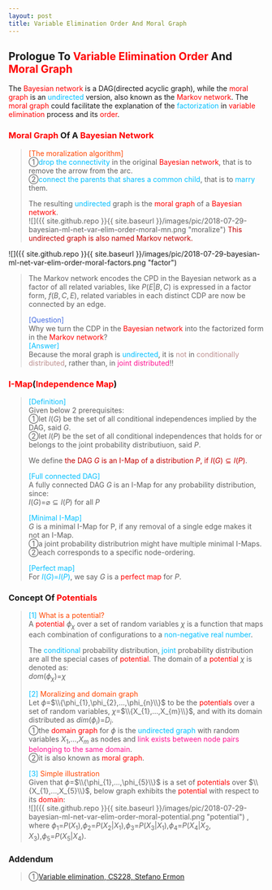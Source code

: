 ```yaml
---
layout: post
title: Variable Elimination Order And Moral Graph
---
```


## Prologue To <font color="Red">Variable Elimination Order</font> And <font color="Red">Moral Graph</font>
<p class="message">
The <font color="Red">Bayesian network</font> is a DAG(directed acyclic graph), while the <font color="Red">moral graph</font> is an <font color="DeepSkyBlue">undirected</font> version, also known as the <font color="Red">Markov network</font>.  
The <font color="Red">moral graph</font> could facilitate the explanation of the <font color="DeepSkyBlue">factorization</font> in <font color="Red">variable elimination</font> process and its <font color="Red">order</font>.  
</p>

### <font color="Red">Moral Graph</font> Of A <font color="Red">Bayesian Network</font>
><font color="OrangeRed">[The moralization algorithm]</font>  
>&#10112;<font color="DeepSkyBlue">drop the connectivity</font> in the original <font color="Red">Bayesian network</font>, that is to remove the arrow from the arc.  
>&#10113;<font color="DeepSkyBlue">connect the parents that shares a common child</font>, that is to <font color="DeepSkyBlue">marry</font> them.  
>
>The resulting <font color="DeepSkyBlue">undirected</font> graph is the <font color="Red">moral graph</font> of a <font color="Red">Bayesian network</font>.  
![]({{ site.github.repo }}{{ site.baseurl }}/images/pic/2018-07-29-bayesian-ml-net-var-elim-order-moral-mn.png "moralize")
><font color="#C20000">This undirected graph is also named Markov network.</font>  
>
![]({{ site.github.repo }}{{ site.baseurl }}/images/pic/2018-07-29-bayesian-ml-net-var-elim-order-moral-factors.png "factor")
>The Markov network encodes the CPD in the Bayesian network as a factor of all related variables, like $P(E\vert B,C)$ is expressed in a factor form, $f(B,C,E)$, related variables in each distinct CDP are now be connected by an edge.  
>
><font color="RoyalBlue">[Question]</font>  
>Why we turn the CDP in the <font color="Red">Bayesian network</font> into the factorized form in the <font color="Red">Markov network</font>?  
><font color="DeepSkyBlue">[Answer]</font>  
>Because the moral graph is <font color="DeepSkyBlue">undirected</font>, it is <font color="RosyBrown">not</font> in <font color="RosyBrown">conditionally distributed</font>, rather than, in <font color="DeepPink">joint distributed</font>!!  

### <font color="Red">I-Map</font>(<font color="Red">Independence Map</font>)
><font color="DeepSkyBlue">[Definition]</font>  
>Given below 2 prerequisites:  
>&#10112;let $I(G)$ be the set of all conditional independences implied by the DAG, said $G$.  
>&#10113;let $I(P)$ be the set of all conditional independences that holds for or belongs to the joint probability distributiuon, said $P$.  
>
>We define <font color="#C20000">the DAG $G$ is an I-Map of a distribution $P$, if $I(G)\subseteq I(P)$</font>.  
>
><font color="DeepSkyBlue">[Full connected DAG]</font>  
>A fully connected DAG $G$ is an I-Map for any probability distribution, since:  
>$I(G)$=$\varnothing\subseteq I(P)$ for all $P$  
>
><font color="DeepSkyBlue">[Minimal I-Map]</font>  
>$G$ is a minimal I-Map for P, if any removal of a single edge makes it not an I-Map.  
>&#10112;a joint probability distributrion might have multiple minimal I-Maps.  
>&#10113;each corresponds to a specific node-ordering.  
>
><font color="DeepSkyBlue">[Perfect map]</font>  
>For <font color="DeepSkyBlue">$I(G)$=$I(P)$</font>, we say $G$ is a <font color="Red">perfect map</font> for $P$.  

<!-- p.5@http://people.csail.mit.edu/dsontag/courses/pgm12/slides/lecture2.pdf -->

### Concept Of <font color="Red">Potentials</font>
><font color="DeepSkyBlue">[1]</font>
><font color="OrangeRed">What is a potential?</font>  
>A <font color="Red">potential</font> $\phi_{\chi}$ over a set of random variables $\chi$ is a function that maps each combination of configurations to a <font color="DeepSkyBlue">non-negative real number</font>.  
>
>The <font color="DeepSkyBlue">conditional</font> probability distribution, <font color="DeepSkyBlue">joint</font> probability distribution are all the special cases of <font color="Red">potential</font>.  The domain of a <font color="Red">potential</font> $\chi$ is denoted as:  
>$dom(\phi_{\chi})$=$\chi$  
>
><font color="DeepSkyBlue">[2]</font>
><font color="OrangeRed">Moralizing and domain graph</font>  
>Let $\phi$=$\\{\phi_{1},\phi_{2},...,\phi_{n}\\}$ to be the <font color="Red">potentials</font> over a set of random variables, $\chi$=$\\{X_{1},...,X_{m}\\}$, and with its domain distributed as $dim(\phi_{i})$=$D_{i}$.  
>&#10112;the <font color="Red">domain graph</font> for $\phi$ is the <font color="DeepSkyBlue">undirected graph</font> with random variables $X_{1}$,...,$X_{m}$ as nodes and <font color="DeepPink">link exists between node pairs belonging to the same domain</font>.  
>&#10113;it is also known as <font color="Red">moral graph</font>.  
>
><font color="DeepSkyBlue">[3]</font>
><font color="OrangeRed">Simple illustration</font>  
>Given that $\phi$=$\\{\phi_{1},...,\phi_{5}\\}$ is a set of <font color="Red">potentials</font> over $\\{X_{1},...,X_{5}\\}$, below graph exhibits the <font color="Red">potential</font> with respect to its <font color="Red">domain</font>:  
![]({{ site.github.repo }}{{ site.baseurl }}/images/pic/2018-07-29-bayesian-ml-net-var-elim-order-moral-potential.png "potential")
>, where $\phi_{1}$=$P(X_{1})$,$\phi_{2}$=$P(X_{2}\vert X_{1})$,$\phi_{3}$=$P(X_{3}\vert X_{1})$,$\phi_{4}$=$P(X_{4}\vert X_{2},X_{3})$,$\phi_{5}$=$P(X_{5}\vert X_{4})$.  

<!-- 
https://pdfs.semanticscholar.org/presentation/22b4/97a5431e961792e5c46d6348e92b362d378b.pdf  

Explain domain graph.

Extend from 2018-07-29-bayesian-ml-net-var-elim-order-moral-factors.png, BN->MN, illustrate CPD with potentials and domain operator.
-->

<!--
### Factorization In Markov Network

the probability of a variable conditioned on its Markov
blanket depends only on potentials involving that node
p.31@http://people.csail.mit.edu/dsontag/courses/pgm12/slides/lecture2.pdf 

any BN conditioned on evidence can be regarded as a Markov network
p.6@https://cedar.buffalo.edu/~srihari/CSE574/Chap8/8.7-FromBNtoMN.pdf -->

### Addendum
>&#10112;[Variable elimination, CS228, Stefano Ermon ](http://kuleshov.github.io/cs228-notes/inference/ve/)  


<!-- Γ -->
<!-- \Omega -->
<!-- \cap intersection -->
<!-- \cup union -->
<!-- \frac{\Gamma(k + n)}{\Gamma(n)} \frac{1}{r^k}  -->
<!-- \mbox{\large$\vert$}\nolimits_0^\infty -->
<!-- \vert_0^\infty -->
<!-- \vert_{0.5}^{\infty} -->
<!-- &prime; ′ -->
<!-- &Prime; ″ -->
<!-- $E\lbrack X\rbrack$ -->
<!-- \overline{X_n} -->
<!-- \underset{Succss}P -->
<!-- \frac{{\overline {X_n}}-\mu}{S/\sqrt n} -->
<!-- \lim_{t\rightarrow\infty} -->
<!-- \int_{0}^{a}\lambda\cdot e^{-\lambda\cdot t}\operatorname dt -->
<!-- \Leftrightarrow -->
<!-- \prod_{v\in V} -->
<!-- \subset -->
<!-- \subseteq -->
<!-- \varnothing -->

<!-- Notes -->
<!-- <font color="OrangeRed">items, verb, to make it the focus, mathematic expression</font> -->
<!-- <font color="Red">KKT</font> -->
<!-- <font color="Red">SMO heuristics</font> -->
<!-- <font color="Red">F</font> distribution -->
<!-- <font color="Red">t</font> distribution -->
<!-- <font color="DeepSkyBlue">suggested item, soft item</font> -->
<!-- <font color="RoyalBlue">old alpha, quiz, example</font> -->
<!-- <font color="Green">new alpha</font> -->

<!-- <font color="#C20000">conclusion, finding</font> -->
<!-- <font color="DeepPink">positive conclusion, finding</font> -->
<!-- <font color="RosyBrown">negative conclusion, finding</font> -->

<!-- <font color="#00ADAD">policy</font> -->
<!-- <font color="#6100A8">full observable</font> -->
<!-- <font color="#FFAC12">partial observable</font> -->
<!-- <font color="#EB00EB">stochastic</font> -->
<!-- <font color="#8400E6">state transition</font> -->
<!-- <font color="#D600D6">discount factor gamma $\gamma$</font> -->
<!-- <font color="#D600D6">$V(S)$</font> -->
<!-- <font color="#9300FF">immediate reward R(S)</font> -->

<!-- ### <font color="RoyalBlue">Example</font>: Illustration By Rainy And Sunny Days In One Week -->
<!-- <font color="RoyalBlue">[Question]</font> -->
<!-- <font color="DeepSkyBlue">[Answer]</font> -->

<!-- 
[1]Given the vehicles pass through a highway toll station is $6$ per minute, what is the probability that no cars within $30$ seconds?
><font color="DeepSkyBlue">[1]</font>
><font color="OrangeRed">Given the vehicles pass through a highway toll station is $6$ per minute, what is the probability that no cars within $30$ seconds?</font>  
-->

<!--
><font color="DeepSkyBlue">[Notes]</font>
><font color="OrangeRed">Why at this moment, the Poisson and exponential probability come out with different result?</font>  
-->

<!-- https://www.medcalc.org/manual/gamma_distribution_functions.php -->
<!-- https://www.statlect.com/probability-distributions/student-t-distribution#hid5 -->
<!-- http://www.wiris.com/editor/demo/en/ -->